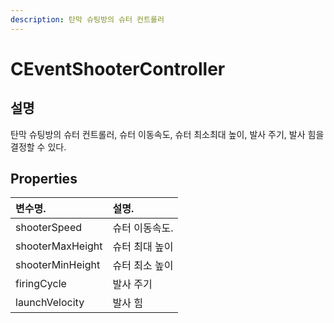 ```yaml
---
description: 탄막 슈팅방의 슈터 컨트롤러
---
```


# CEventShooterController

## 설명

탄막 슈팅방의 슈터 컨트롤러, 슈터 이동속도, 슈터 최소최대 높이, 발사 주기, 발사 힘을 결정할 수 있다.

## Properties

| 변수명. | 설명. |
| :--- | :--- |
| shooterSpeed | 슈터 이동속도. |
| shooterMaxHeight | 슈터 최대 높이 |
| shooterMinHeight | 슈터 최소 높이 |
| firingCycle | 발사 주기 |
| launchVelocity | 발사 힘 |

